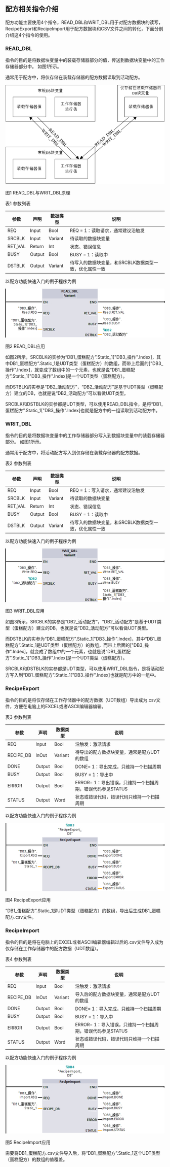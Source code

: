 ## 配方相关指令介绍

配方功能主要使用4个指令，READ\_DBL和WRIT\_DBL用于对配方数据块的读写，RecipeExport和RecipeImport用于配方数据块和CSV文件之间的转化，下面分别介绍这4个指令的使用。  

### READ_DBL

指令的目的是将数据块变量中的装载存储器部分的值，传送到数据块变量中的工作存储器部分中。 如图1所示。

通常用于配方中，将仅存储在装载存储器的配方数据读取到活动配方。

![](images/4-1.png)

图1 READ\_DBL与WRIT\_DBL原理

表1 参数列表

| 参数  | 声明  | 数据类型 | 说明  |
| --- | --- | --- | --- |
| REQ | Input | Bool | REQ = 1：读取请求，通常建议沿触发 |
| SRCBLK | Input | Variant | 待读取的数据块变量 |
| RET_VAL | Return | Int | 状态、错误信息 |
| BUSY | Output | Bool | BUSY = 1：读取中 |
| DSTBLK | Output | Variant | 待写入的数据块变量，和SRCBLK数据类型一致，优化属性一致 |

以配方功能快速入门的例子程序为例

![](images/4-2.png)

图2 READ_DBL应用

如图2所示，SRCBLK的实参为“DB1_蛋糕配方”.Static\_1\["DB3\_操作".Index\]，其中DB1_蛋糕配方”.Static\_1是UDT类型（蛋糕配方）的数组，而带上后面的\["DB3\_操作".Index\]，就变成了数组中的一个元素，也就是说“DB1_蛋糕配方”.Static\_1\["DB3\_操作".Index\]是一个UDT类型（蛋糕配方）。

而DSTBLK的实参是“DB2_活动配方”，“DB2_活动配方”是基于UDT类型（蛋糕配方）建立的DB，也就是说“DB2_活动配方”可以看做UDT类型。

SRCBLK和DSTBLK的实参都是UDT类型，可以使用READ\_DBL指令，是将“DB1\_蛋糕配方”.Static\_1\["DB3\_操作".Index\]也就是配方中的一组读取到活动配方中。

### WRIT_DBL

指令的目的是将数据块变量中的工作存储器部分写入到数据块变量中的装载存储器部分。 如图1所示。

通常用于配方中，将活动配方写入到仅存储在装载存储器的配方数据。

表2 参数列表

| 参数  | 声明  | 数据类型 | 说明  |
| --- | --- | --- | --- |
| REQ | Input | Bool | REQ = 1：写入请求，通常建议沿触发 |
| SRCBLK | Input | Variant | 待读取的数据块变量 |
| RET_VAL | Return | Int | 状态、错误信息 |
| BUSY | Output | Bool | BUSY = 1：读取中 |
| DSTBLK | Output | Variant | 待写入的数据块变量，和SRCBLK数据类型一致，优化属性一致 |

以配方功能快速入门的例子程序为例

![](images/4-3.png)

图3 WRIT_DBL应用

如图3所示，SRCBLK的实参是“DB2_活动配方”，“DB2_活动配方”是基于UDT类型（蛋糕配方）建立的DB，也就是说“DB2_活动配方”可以看做UDT类型。

而DSTBLK的实参为“DB1_蛋糕配方”.Static\_1\["DB3\_操作".Index\]，其中“DB1_蛋糕配方”.Static\_1是UDT类型（蛋糕配方）的数组，而带上后面的\["DB3\_操作".Index\]，就变成了数组中的一个元素，也就是说“DB1_蛋糕配方”.Static\_1\["DB3\_操作".Index\]是一个UDT类型（蛋糕配方）。

SRCBLK和DSTBLK的实参都是UDT类型，可以使用WRIT\_DBL指令，是将活动配方写入到“DB1\_蛋糕配方”.Static\_1\["DB3\_操作".Index\]也就是配方中的一组中。

### RecipeExport

指令的目的是将仅存储在工作存储器中的配方数据（UDT数组）导出成为.csv文件，方便在电脑上的EXCEL或者ASCII编辑器编辑。

表3 参数列表

| 参数  | 声明  | 数据类型 | 说明  |
| --- | --- | --- | --- |
| REQ | Input | Bool | 沿触发：激活请求 |
| RECIPE_DB | InOut | Variant | 待导出的配方数据块变量，通常是配方UDT的数组 |
| DONE | Output | Bool | DONE= 1：导出完成，只维持一个扫描周期 |
| BUSY | Output | Bool | BUSY = 1：导出中 |
| ERROR | Output | Bool | ERROR= 1：导出错误，只维持一个扫描周期，错误代码参见STATUS |
| STATUS | Output | Word | 状态或错误代码，错误代码只维持一个扫描周期 |

以配方功能快速入门的例子程序为例

![](images/4-4.png)

图4 RecipeExport应用

“DB1_蛋糕配方”.Static\_1是UDT类型（蛋糕配方）的数组，导出后生成DB1\_蛋糕配方.csv文件。

### RecipeImport

指令的目的是将在电脑上的EXCEL或者ASCII编辑器编辑过后的.csv文件导入成为仅存储在工作存储器中的配方数据（UDT数组）。

表4 参数列表

| 参数  | 声明  | 数据类型 | 说明  |
| --- | --- | --- | --- |
| REQ | Input | Bool | 沿触发：激活请求 |
| RECIPE_DB | InOut | Variant | 导入后的配方数据块变量，通常是配方UDT的数组 |
| DONE | Output | Bool | DONE= 1：导入完成，只维持一个扫描周期 |
| BUSY | Output | Bool | BUSY = 1：导入中 |
| ERROR | Output | Bool | ERROR= 1：导入错误，只维持一个扫描周期，错误代码参见STATUS |
| STATUS | Output | Word | 状态或错误代码，错误代码只维持一个扫描周期 |

以配方功能快速入门的例子程序为例

![](images/4-5.png)

图5 RecipeImport应用

需要将DB1_蛋糕配方.csv文件导入后，将“DB1_蛋糕配方”.Static_1这个UDT类型（蛋糕配方）的数组的值覆盖。